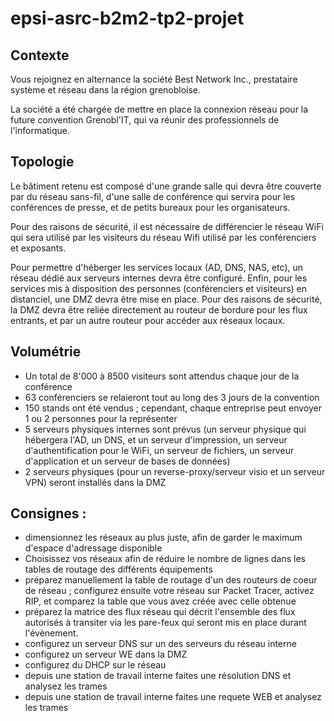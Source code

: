 # epsi-asrc-b2m2-tp2-projet
## Contexte
Vous rejoignez en alternance la société Best Network Inc., prestataire système et réseau dans la région grenobloise.

La société a été chargée de mettre en place la connexion réseau pour la future convention Grenobl'IT, qui va réunir des professionnels de l'informatique.

## Topologie
Le bâtiment retenu est composé d'une grande salle qui devra être couverte par du réseau sans-fil, d'une salle de conférence qui servira pour les conférences de presse, et de petits bureaux pour les organisateurs.

Pour des raisons de sécurité, il est nécessaire de différencier le réseau WiFi qui sera utilisé par les visiteurs du réseau Wifi utilisé par les conférenciers et exposants.

Pour permettre d'héberger les services locaux (AD, DNS, NAS, etc), un réseau dédié aux serveurs internes devra être configuré.
Enfin, pour les services mis à disposition des personnes (conférenciers et visiteurs) en distanciel, une DMZ devra être mise en place.
Pour des raisons de sécurité, la DMZ devra être reliée directement au routeur de bordure pour les flux entrants, et par un autre routeur pour accéder aux réseaux locaux.

## Volumétrie
 
  - Un total de 8'000 à 8500 visiteurs sont attendus chaque jour de la conférence
  - 63 conférenciers se relaieront tout au long des 3 jours de la convention
  - 150 stands ont été vendus ; cependant, chaque entreprise peut envoyer 1 ou 2 personnes pour la représenter
  - 5 serveurs physiques internes sont prévus (un serveur physique qui hébergera l'AD, un DNS, et un serveur d'impression, un serveur d'authentification pour le WiFi, un serveur de fichiers, un serveur d'application et un serveur de bases de données)
  - 2 serveurs physiques (pour un reverse-proxy/serveur visio et un serveur VPN) seront installés dans la DMZ

## Consignes :
 
  - dimensionnez les réseaux au plus juste, afin de garder le maximum d'espace d'adressage disponible
  - Choisissez vos réseaux afin de réduire le nombre de lignes dans les tables de routage des différents équipements
  - préparez manuellement la table de routage d'un des routeurs de coeur de réseau ; configurez ensuite votre réseau sur Packet Tracer, activez RIP, et comparez la table que vous avez créée avec celle obtenue
  - préparez la matrice des flux réseau qui décrit l'ensemble des flux autorisés à transiter via les pare-feux qui seront mis en place durant l'évènement.
  - configurez un serveur DNS sur un des serveurs du réseau interne
  - configurez un serveur WE dans la DMZ
  - configurez du DHCP sur le réseau
  - depuis une station de travail interne faites une résolution DNS et analysez les trames
  - depuis une station de travail interne faites une requete WEB et analysez les trames
